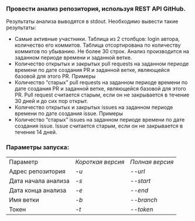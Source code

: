 <h3>Провести анализ репозитория, используя <b>REST API GitHub</b>. </h3>

Результаты анализа выводятся в stdout. Необходимо вывести такие результаты:
- Самые активные участники. Таблица из 2 столбцов: login автора, количество его
коммитов. Таблица отсортирована по количеству коммитов по убыванию. Не
более 30 строк. Анализ производится на заданном периоде времени и заданной
ветке.
- Количество открытых и закрытых pull requests на заданном периоде времени по
дате создания PR и заданной ветке, являющейся базовой для этого PR. Примеры
- Количество “старых” pull requests на заданном периоде времени по дате создания
PR и заданной ветке, являющейся базовой для этого PR. Pull request считается
старым, если он не закрывается в течение 30 дней и до сих пор открыт.
- Количество открытых и закрытых issues на заданном периоде времени по дате
создания issue. Примеры
- Количество “старых” issues на заданном периоде времени по дате создания issue.
Issue считается старым, если он не закрывается в течение 14 дней.

<h3>Параметры запуска:</h3>
<table>
<tr><td>Параметр</td><td><i>Короткая версия</i></td><td><i>Полная версия</i></td></tr>
<tr><td>Адрес репозитория</td><td><i>-u</i></td><td><i>--url</i></td></tr>
<tr><td>Дата начала анализа</td><td><i>-s</i></td><td><i>--start</i></td></tr>
<tr><td>Дата конца анализа</td><td><i>-e</i></td><td><i>--end</i></td></tr>
<tr><td>Имя ветки</td><td><i>-b</i></td><td><i>--branch</i></td></tr>
<tr><td>Токен</td><td><i>-t</i></td><td><i>--token</i></td></tr>
</table>
